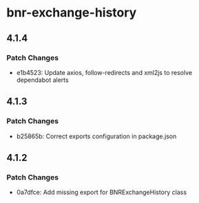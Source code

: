 # bnr-exchange-history

## 4.1.4

### Patch Changes

- e1b4523: Update axios, follow-redirects and xml2js to resolve dependabot alerts

## 4.1.3

### Patch Changes

- b25865b: Correct exports configuration in package.json

## 4.1.2

### Patch Changes

- 0a7dfce: Add missing export for BNRExchangeHistory class
